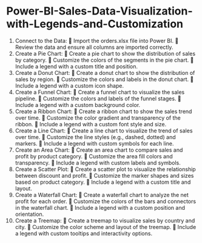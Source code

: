 # Power-BI-Sales-Data-Visualization-with-Legends-and-Customization

1. Connect to the Data: 
 Import the orders.xlsx file into Power BI. 
 Review the data and ensure all columns are imported correctly. 
2. Create a Pie Chart: 
 Create a pie chart to show the distribution of sales by category. 
 Customize the colors of the segments in the pie chart. 
 Include a legend with a custom title and position. 
3. Create a Donut Chart: 
 Create a donut chart to show the distribution of sales by region. 
 Customize the colors and labels in the donut chart. 
 Include a legend with a custom icon shape. 
4. Create a Funnel Chart: 
 Create a funnel chart to visualize the sales pipeline. 
 Customize the colors and labels of the funnel stages. 
 Include a legend with a custom background color. 
5. Create a Ribbon Chart: 
 Create a ribbon chart to show the sales trend over time. 
 Customize the color gradient and transparency of the ribbon. 
 Include a legend with a custom font style and size. 
6. Create a Line Chart: 
 Create a line chart to visualize the trend of sales over time. 
 Customize the line styles (e.g., dashed, dotted) and markers. 
 Include a legend with custom symbols for each line. 
7. Create an Area Chart: 
 Create an area chart to compare sales and profit by product category. 
 Customize the area fill colors and transparency. 
 Include a legend with custom labels and symbols. 
8. Create a Scatter Plot: 
 Create a scatter plot to visualize the relationship between discount and profit. 
 Customize the marker shapes and sizes based on product category. 
 Include a legend with a custom title and layout. 
9. Create a Waterfall Chart: 
 Create a waterfall chart to analyze the net profit for each order. 
 Customize the colors of the bars and connectors in the waterfall chart. 
 Include a legend with a custom position and orientation. 
10. Create a Treemap: 
 Create a treemap to visualize sales by country and city. 
 Customize the color scheme and layout of the treemap. 
 Include a legend with custom tooltips and interactivity options.
